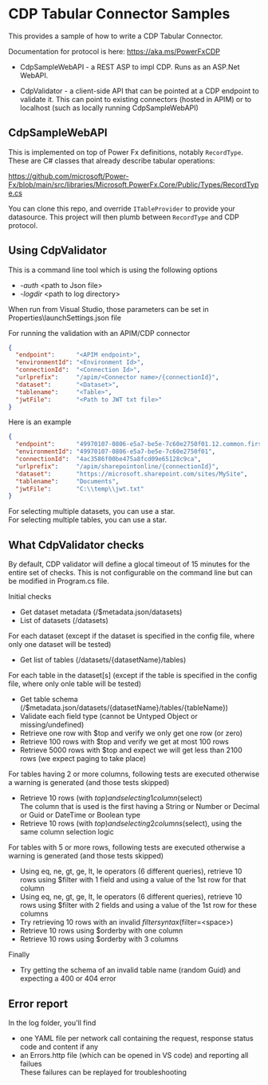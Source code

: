 # CDP Tabular Connector Samples 

This provides a sample of how to write a CDP Tabular Connector. 

Documentation for protocol is here:
https://aka.ms/PowerFxCDP

- CdpSampleWebAPI - a REST ASP to impl CDP. Runs as an ASP.Net WebAPI. 

- CdpValidator - a client-side API that can be pointed at a CDP endpoint to validate it. This can point to existing connectors (hosted in APIM) or to localhost (such as locally running CdpSampleWebAPI)


## CdpSampleWebAPI
This is implemented on top of Power Fx definitions, notably `RecordType`. These are C# classes that already describe tabular operations: 

https://github.com/microsoft/Power-Fx/blob/main/src/libraries/Microsoft.PowerFx.Core/Public/Types/RecordType.cs

You can clone this repo, and override `ITableProvider` to provide your datasource. This project will then plumb between `RecordType` and CDP protocol. 

## Using CdpValidator

This is a command line tool which is using the following options
  - *-auth* \<path to Json file\>
  - *-logdir* \<path to log directory\>

When run from Visual Studio, those parameters can be set in Properties\launchSettings.json file

For running the validation with an APIM/CDP connector

``` JSON
{
  "endpoint":      "<APIM endpoint>",
  "environmentId": "<Environment Id>",
  "connectionId":  "<Connection Id>",
  "urlprefix":     "/apim/<Connector name>/{connectionId}",
  "dataset":       "<Dataset>",
  "tablename":     "<Table>",
  "jwtFile":       "<Path to JWT txt file>"
}
```

Here is an example

``` JSON
{
  "endpoint":      "49970107-0806-e5a7-be5e-7c60e2750f01.12.common.firstrelease.azure-apihub.net",
  "environmentId": "49970107-0806-e5a7-be5e-7c60e2750f01",
  "connectionId":  "4ac3586f00be475a8fcd09e65128c9ca",
  "urlprefix":     "/apim/sharepointonline/{connectionId}",
  "dataset":       "https://microsoft.sharepoint.com/sites/MySite",
  "tablename":     "Documents",
  "jwtFile":       "C:\\temp\\jwt.txt"
}
```

For selecting multiple datasets, you can use a star.<br>
For selecting multiple tables, you can use a star.

## What CdpValidator checks

By default, CDP validator will define a glocal timeout of 15 minutes for the entire set of checks.
This is not configurable on the command line but can be modified in Program.cs file.


Initial checks
- Get dataset metadata (/$metadata.json/datasets)
- List of datasets (/datasets)

For each dataset (except if the dataset is specified in the config file, where only one dataset will be tested)
- Get list of tables (/datasets/\{datasetName\}/tables)

For each table in the dataset[s] (except if the table is specified in the config file, where only onle table will be tested)
- Get table schema (/$metadata.json/datasets/\{datasetName\}/tables/\{tableName\})
- Validate each field type (cannot be Untyped Object or missing/undefined)
- Retrieve one row with $top and verify we only get one row (or zero)
- Retrieve 100 rows with $top and verify we get at most 100 rows
- Retrieve 5000 rows with $top and expect we will get less than 2100 rows (we expect paging to take place)

For tables having 2 or more columns, following tests are executed otherwise a warning is generated (and those tests skipped)
- Retrieve 10 rows (with $top) and selecting 1 column ($select)<br>
The column that is used is the first having a String or Number or Decimal or Guid or DateTime or Boolean type
- Retrieve 10 rows (with $top) and selecting 2 columns ($select), using the same column selection logic<br>

For tables with 5 or more rows, following tests are executed otherwise a warning is generated (and those tests skipped)
- Using eq, ne, gt, ge, lt, le operators (6 different queries), retrieve 10 rows using $filter with 1 field and using a value of the 1st row for that column
- Using eq, ne, gt, ge, lt, le operators (6 different queries), retrieve 10 rows using $filter with 2 fields and using a value of the 1st row for these columns
- Try retrieving 10 rows with an invalid $filter syntax ($filter=\<space\>)
- Retrieve 10 rows using $orderby with one column
- Retrieve 10 rows using $orderby with 3 columns

Finally
- Try getting the schema of an invalid table name (random Guid) and expecting a 400 or 404 error




## Error report

In the log folder, you'll find
- one YAML file per network call containing the request, response status code and content if any
- an Errors.http file (which can be opened in VS code) and reporting all failues<br>
These failures can be replayed for troubleshooting
